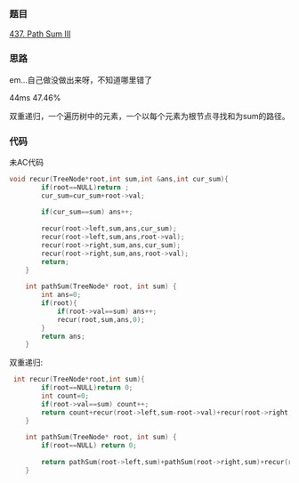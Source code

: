 ### 题目
[437. Path Sum III](https://leetcode-cn.com/problems/path-sum-iii/submissions/)
### 思路
em...自己做没做出来呀，不知道哪里错了

44ms 47.46%

双重递归，一个遍历树中的元素，一个以每个元素为根节点寻找和为sum的路径。
### 代码
未AC代码
```c++
void recur(TreeNode*root,int sum,int &ans,int cur_sum){
        if(root==NULL)return ;
        cur_sum=cur_sum+root->val;
        
        if(cur_sum==sum) ans++;
        
        recur(root->left,sum,ans,cur_sum);
        recur(root->left,sum,ans,root->val);
        recur(root->right,sum,ans,cur_sum);
        recur(root->right,sum,ans,root->val);
        return;
    }
    
    int pathSum(TreeNode* root, int sum) {
        int ans=0;
        if(root){
            if(root->val==sum) ans++;
            recur(root,sum,ans,0);
        }
        return ans;
    }
```

双重递归:
```c++
 int recur(TreeNode*root,int sum){
        if(root==NULL)return 0;
        int count=0;
        if(root->val==sum) count++;
        return count+recur(root->left,sum-root->val)+recur(root->right,sum-root->val);
    }
    
    int pathSum(TreeNode* root, int sum) {
        if(root==NULL) return 0;
        
        return pathSum(root->left,sum)+pathSum(root->right,sum)+recur(root,sum);
    }
```

